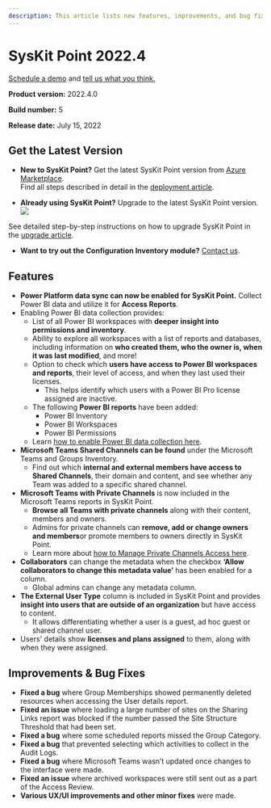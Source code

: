 ```yaml
---
description: This article lists new features, improvements, and bug fixes in SysKit Point version 2022.4.
--- 
```


# SysKit Point 2022.4

[Schedule a demo](https://www.syskit.com/products/point/request-a-demo/) and [tell us what you think.](https://www.syskit.com/company/contact-us/)

**Product version:** 2022.4.0

**Build number:** 5

**Release date:** July 15, 2022

## Get the Latest Version

* **New to SysKit Point?** Get the latest SysKit Point version from [Azure Marketplace](https://azuremarketplace.microsoft.com/en-us/marketplace/apps/syskitltd.syskit_point).<br/>
    Find all steps described in detail in the [deployment article](../installation/deploy-syskit-point.md).
    
* **Already using SysKit Point?** Upgrade to the latest SysKit Point version. <br/>
[![](https://aka.ms/deploytoazurebutton)](https://portal.azure.com/#create/Microsoft.Template/uri/https%3A%2F%2Fsyskitassetsstorage.blob.core.windows.net%2Fpoint%2FUpdateFilesARM%2FPointUpdateTemplate.json)

See detailed step-by-step instructions on how to upgrade SysKit Point in the [upgrade article](../installation/upgrade-syskit-point.md).

* **Want to try out the Configuration Inventory module?** [Contact us](https://www.syskit.com/contact-us/).

## Features

* **Power Platform data sync can now be enabled for SysKit Point.** Collect Power BI data and utilize it for **Access Reports**.
* Enabling Power BI data collection provides:
    * List of all Power BI workspaces with **deeper insight into permissions and inventory**.
    * Ability to explore all workspaces with a list of reports and databases, including information on **who created them, who the owner is, when it was last modified**, and more!
    * Option to check which **users have access to Power BI workspaces and reports**, their level of access, and when they last used their licenses. 
      * This helps identify which users with a Power BI Pro license assigned are inactive. 
  * The following **Power BI reports** have been added:
      * Power BI Inventory
      * Power BI Workspaces
      * Power BI Permissions
   * Learn [how to enable Power BI data collection here](../configuration/enable-powerBI-data-collection.md).
* **Microsoft Teams Shared Channels can be found** under the Microsoft Teams and Groups Inventory. 
   * Find out which **internal and external members have access to Shared Channels**, their domain and content, and see whether any Team was added to a specific shared channel. 
* **Microsoft Teams with Private Channels** is now included in the Microsoft Teams reports in SysKit Point. 
     * **Browse all Teams with private channels** along with their content, members and owners. 
     * Admins for private channels can **remove, add or change owners and members**or promote members to owners directly in SysKit Point.
  * Learn more about [how to Manage Private Channels Access here](../access-management/manage-private-channels.md).
* **Collaborators** can change the metadata when the checkbox **‘Allow collaborators to change this metadata value’** has been enabled for a column. 
   * Global admins can change any metadata column. 
* **The External User Type** column is included in SysKit Point and provides **insight into users that are outside of an organization** but have access to content.  
   * It allows differentiating whether a user is a guest, ad hoc guest or shared channel user.  
* Users' details show **licenses and plans assigned** to them, along with when they were assigned.

## Improvements & Bug Fixes

* **Fixed a bug** where Group Memberships showed permanently deleted resources when accessing the User details report. 
* **Fixed an issue** where loading a large number of sites on the Sharing Links report was blocked if the number passed the Site Structure Threshold that had been set.
* **Fixed a bug** where some scheduled reports missed the Group Category.
* **Fixed a bug** that prevented selecting which activities to collect in the Audit Logs.
* **Fixed a bug** where Microsoft Teams wasn’t updated once changes to the interface were made. 
* **Fixed an issue** where archived workspaces were still sent out as a part of the Access Review. 
* **Various UX/UI improvements and other minor fixes** were made. 